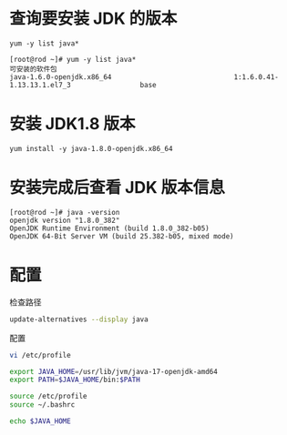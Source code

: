 # 查询要安装 JDK 的版本

```shell
yum -y list java*
```

```shell
[root@rod ~]# yum -y list java*
可安装的软件包
java-1.6.0-openjdk.x86_64                              1:1.6.0.41-1.13.13.1.el7_3                 base
```

# 安装 JDK1.8 版本

```shell
yum install -y java-1.8.0-openjdk.x86_64
```

# 安装完成后查看 JDK 版本信息

```shell
[root@rod ~]# java -version
openjdk version "1.8.0_382"
OpenJDK Runtime Environment (build 1.8.0_382-b05)
OpenJDK 64-Bit Server VM (build 25.382-b05, mixed mode)
```



# 配置

检查路径

```sh
update-alternatives --display java
```

配置

```sh
vi /etc/profile
```

```sh
export JAVA_HOME=/usr/lib/jvm/java-17-openjdk-amd64
export PATH=$JAVA_HOME/bin:$PATH
```

```sh
source /etc/profile
source ~/.bashrc
```

```sh
echo $JAVA_HOME
```

